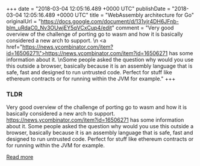 +++
date = "2018-03-04 12:05:16.489 +0000 UTC"
publishDate = "2018-03-04 12:05:16.489 +0000 UTC"
title = "WebAssembly architecture for Go"
originalUrl = "https://docs.google.com/document/d/131vjr4DH6JFnb-blm_uRdaC0_Nv3OUwjEY5qVCxCup4/edit"
comment = "Very good overview of the challenge of porting go to wasm and how it is basically considered a new arch to support. \n <a href=\"https://news.ycombinator.com/item?id=16506271\">https://news.ycombinator.com/item?id=16506271</a> has some information about it. \nSome people asked the question why would you use this outside a browser, basically because it is an assembly language that is safe, fast and designed to run untrusted code. Perfect for stuff like ethereum contracts or for running within the JVM for example."
+++

### TLDR

Very good overview of the challenge of porting go to wasm and how it is basically considered a new arch to support. 
 <a href="https://news.ycombinator.com/item?id=16506271">https://news.ycombinator.com/item?id=16506271</a> has some information about it. 
Some people asked the question why would you use this outside a browser, basically because it is an assembly language that is safe, fast and designed to run untrusted code. Perfect for stuff like ethereum contracts or for running within the JVM for example.

[Read more](https://docs.google.com/document/d/131vjr4DH6JFnb-blm_uRdaC0_Nv3OUwjEY5qVCxCup4/edit)
